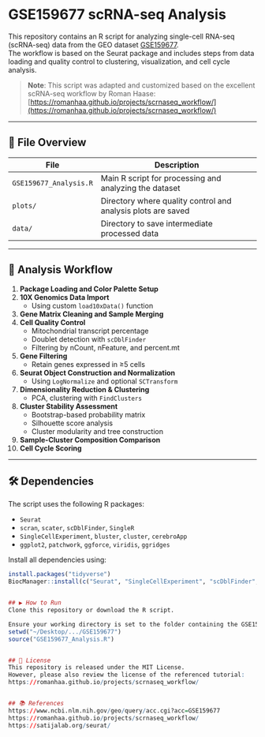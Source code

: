 # GSE159677 scRNA-seq Analysis

This repository contains an R script for analyzing single-cell RNA-seq (scRNA-seq) data from the GEO dataset [GSE159677](https://www.ncbi.nlm.nih.gov/geo/query/acc.cgi?acc=GSE159677).  
The workflow is based on the Seurat package and includes steps from data loading and quality control to clustering, visualization, and cell cycle analysis.

> **Note**: This script was adapted and customized based on the excellent scRNA-seq workflow by Roman Haase:  
> [https://romanhaa.github.io/projects/scrnaseq_workflow/](https://romanhaa.github.io/projects/scrnaseq_workflow/)

---

## 📁 File Overview

| File | Description |
|------|-------------|
| `GSE159677_Analysis.R` | Main R script for processing and analyzing the dataset |
| `plots/` | Directory where quality control and analysis plots are saved |
| `data/` | Directory to save intermediate processed data |

---

## 🔬 Analysis Workflow

1. **Package Loading and Color Palette Setup**
2. **10X Genomics Data Import**  
   - Using custom `load10xData()` function
3. **Gene Matrix Cleaning and Sample Merging**
4. **Cell Quality Control**  
   - Mitochondrial transcript percentage  
   - Doublet detection with `scDblFinder`  
   - Filtering by nCount, nFeature, and percent.mt
5. **Gene Filtering**  
   - Retain genes expressed in ≥5 cells
6. **Seurat Object Construction and Normalization**  
   - Using `LogNormalize` and optional `SCTransform`
7. **Dimensionality Reduction & Clustering**  
   - PCA, clustering with `FindClusters`
8. **Cluster Stability Assessment**  
   - Bootstrap-based probability matrix  
   - Silhouette score analysis  
   - Cluster modularity and tree construction
9. **Sample-Cluster Composition Comparison**
10. **Cell Cycle Scoring**

---

## 🛠 Dependencies

The script uses the following R packages:

- `Seurat`
- `scran`, `scater`, `scDblFinder`, `SingleR`
- `SingleCellExperiment`, `bluster`, `cluster`, `cerebroApp`
- `ggplot2`, `patchwork`, `ggforce`, `viridis`, `ggridges`

Install all dependencies using:

```r
install.packages("tidyverse")
BiocManager::install(c("Seurat", "SingleCellExperiment", "scDblFinder", "SingleR", "bluster", "cerebroApp", "scran", "scater", "cluster"))


## ▶️ How to Run
Clone this repository or download the R script.

Ensure your working directory is set to the folder containing the GSE159677 dataset in 10X Genomics format.
setwd("~/Desktop/.../GSE159677")
source("GSE159677_Analysis.R")


## 📄 License
This repository is released under the MIT License.
However, please also review the license of the referenced tutorial:
https://romanhaa.github.io/projects/scrnaseq_workflow/


## 📚 References
https://www.ncbi.nlm.nih.gov/geo/query/acc.cgi?acc=GSE159677
https://romanhaa.github.io/projects/scrnaseq_workflow/
https://satijalab.org/seurat/
